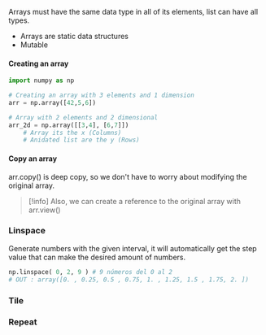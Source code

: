 Arrays must have the same data type in all of its elements, list can have all types.
- Arrays are static data structures
- Mutable

#### Creating an array
```python
import numpy as np

# Creating an array with 3 elements and 1 dimension
arr = np.array([42,5,6])

# Array with 2 elements and 2 dimensional
arr_2d = np.array([[3,4], [6,7]])
	# Array its the x (Columns)
	# Anidated list are the y (Rows)


```

#### Copy an array
arr.copy() is deep copy, so we don't have to worry about modifying the original array.
>[!info]
Also, we can create a reference to the original array with arr.view()
### Linspace
Generate numbers with the given interval, it will automatically get the step value that can make the desired amount of numbers.
```python
np.linspace( 0, 2, 9 ) # 9 números del 0 al 2
# OUT : array([0. , 0.25, 0.5 , 0.75, 1. , 1.25, 1.5 , 1.75, 2. ])
```

### Tile
### Repeat
